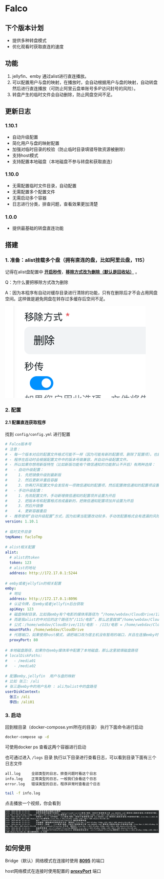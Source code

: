 # Falco


## 下个版本计划
- 提供多种转盘模式
- 优化观看时获取直连的速度
## 功能

1. jellyfin、emby 通过alist进行直连播放。
2. 可以配置用户与盘的映射，在播放时，会自动根据用户与盘的映射，自动转盘然后进行直连播放（可防止阿里云盘单账号多IP访问封号的风险）。
3. 转盘产生的临时文件会自动删除，防止网盘空间不足。

## 更新日志
### 1.10.1
- 自动升级配置
- 简化用户与盘的映射配置
- 加强对临时目录的校验（防止临时目录填错导致资源被删除）
- 支持host模式
- 支持配置本地磁盘（本地磁盘不参与转盘和获取直连）
### 1.10.0
- 无需配置临时文件目录，自动配置
- 无需配置多个配置文件
- 无需启动多个容器
- 日志进行分类，排查问题，查看效果更加清楚
### 1.0.0
- 提供最基础的转盘直连功能

## 搭建

### 1. 准备：alist挂载多个盘（拥有直连的盘，比如阿里云盘，115）

记得在alist盘配置中 **<u>开启秒传</u>**，**<u>移除方式改为删除（默认是回收站）</u>** 。

Q：为什么要把移除方式改为删除

A：因为本程序有自动对缓存目录进行清除的功能，只有在删除后才不会占用网盘空间。这样做是避免网盘在转存过多缓存后空间不足。

​![image](assets/image-20240130114921-9txb12m.png)​


### 2. 配置

#### 2.1 配置直连获取程序

找到 `config/config.yml`​​ 进行配置

```yml
# Falco版本号
# 注意：
# - 每一个版本对应的配置文件格式可能不一样（因为可能有新的配置项、删除了配置项）。也就说每个版本号都对应一个配置格式。
# - 程序在启动时会根据配置文件中的版本号做兼容，并自动升级配置文件。
# - 所以如果你想用新版特性（比如新版功能有个微信通知的功能默认不开启）有两种选择：
#   - 自动升级配置：
#     1. 先把镜像升级到最新版
#     2. 然后更新并重启容器
#     3. 你再打开配置文件会发现有一项微信通知的配置项，然后配置微信通知的配置项设置为开启，然后重新程序
#   - 手动升级配置：
#     1. 先改配置文件，手动新增微信通知的配置项并设置为开启
#     2. 把版本号和配置格式改成最新的，把微信通知配置项加并设置为开启
#     3. 然后升镜像
#     4. 更新容器重启
# - 推荐使用“自动升级配置”方式，因为如果当配置改动较多，手动改配置格式会有遗漏的风险
version: 1.10.1

# 临时文件目录
tmpName: facloTmp

# alist相关配置
alist:
  # alist的token
  token: 123
  # alist的地址
  address: http://172.17.0.1:5244

# emby或者jellyfin的相关配置
emby:   
  # 地址
  address: http://172.17.0.1:8096
  # 认证令牌，在emby或者jellyfin后台获取
  apiKey: 123
  # 磁盘映射目录。比如我emby有个电影的媒体库路径为 “/home/webdav/CloudDrive/115/电影”
  # 而是我alist的中对应的这个路径为“/115/电影”，那么这里就填“/home/webdav/CloudDrive”
  # 公式：/home/webdav/CloudDrive/115/电影 - /115/电影 = /home/webdav/CloudDrive
  mountPath: /home/webdav/CloudDrive
  # 代理端口，如果使用host模式，请把端口改为宿主机没有暂用的端口，并且在连接emby时使用此端口
  proxyPort: 80

# 本地磁盘路径，如果你在emby媒体库中配置了本地磁盘，那么这里就填磁盘路径
# localDiskPaths:
#   - /media01
#   - /media02

# 配置emby,jellyfin  用户与盘的映射
# 比如 张三: /ali
# 张三是emby中的用户名称 : ali为alist中的盘路径
userDiskContext:
  张三: /ali
  李四: /ali01
```

### 3. 启动

回到根目录（docker-compose.yml所在的目录）​ 执行下面命令进行启动

```sh
docker-compose up -d
```

可使用docker ps 查看这两个容器进行启动

也可通过进入 `/logs`​​ 目录 执行以下目录进行查看日志，可以看到目录下面有三个日志文件
```text
all.log     全部类型的日志，排查问题时看这个日志
info.log    正常类型的日志，一般我们会看这个日志
error.log   错误类型的日志，程序异常时查看这个日志
```

```sh
tail -f info.log
```
点击播放一个视频，你会看到

![alt text](assets/屏幕截图_20240419_201711.png)

## 如何使用

Bridge（默认）网络模式在连接时使用 **<u>8095</u>**  的端口

host网络模式在连接时使用配置的 **<u>proxyPort</u>** 端口
